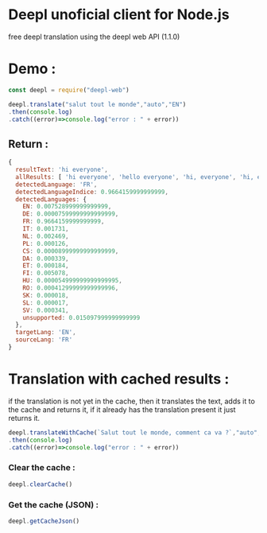 # Deepl unoficial client for Node.js

free deepl translation using the deepl web API (1.1.0)

# Demo :
```js
const deepl = require("deepl-web")

deepl.translate("salut tout le monde","auto","EN")
.then(console.log)
.catch((error)=>console.log("error : " + error))

```
## Return : 
```js
{
  resultText: 'hi everyone',
  allResults: [ 'hi everyone', 'hello everyone', 'hi, everyone', 'hi, everybody' ],
  detectedLanguage: 'FR',
  detectedLanguageIndice: 0.9664159999999999,
  detectedLanguages: {
    EN: 0.007528999999999999,
    DE: 0.00007599999999999999,
    FR: 0.9664159999999999,
    IT: 0.001731,
    NL: 0.002469,
    PL: 0.000126,
    CS: 0.00008999999999999999,
    DA: 0.000339,
    ET: 0.000184,
    FI: 0.005078,
    HU: 0.000054999999999999995,
    RO: 0.00041299999999999996,
    SK: 0.000018,
    SL: 0.000017,
    SV: 0.000341,
    unsupported: 0.015097999999999999
  },
  targetLang: 'EN',
  sourceLang: 'FR'
}
```
# Translation with cached results :
if the translation is not yet in the cache, then it translates the text, adds it to the cache and returns it, if it already has the translation present it just returns it.
```js
deepl.translateWithCache(`Salut tout le monde, comment ca va ?`,"auto","EN")
.then(console.log)
.catch((error)=>console.log("error : " + error))

```
### Clear the cache : 
```js
deepl.clearCache()
```
### Get the cache (JSON) : 
```js
deepl.getCacheJson()
```